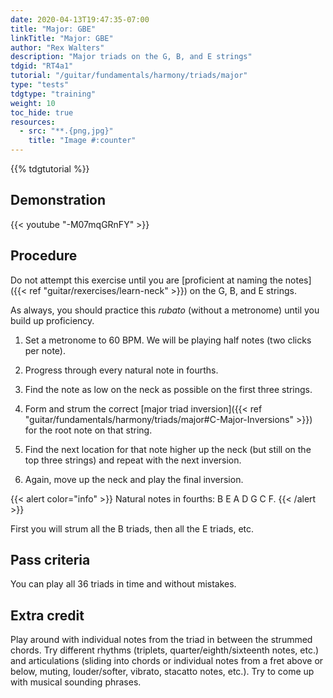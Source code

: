```yaml
---
date: 2020-04-13T19:47:35-07:00
title: "Major: GBE"
linkTitle: "Major: GBE"
author: "Rex Walters"
description: "Major triads on the G, B, and E strings"
tdgid: "RT4a1"
tutorial: "/guitar/fundamentals/harmony/triads/major"
type: "tests"
tdgtype: "training"
weight: 10
toc_hide: true
resources:
  - src: "**.{png,jpg}"
    title: "Image #:counter"
---
```


{{% tdgtutorial %}}

## Demonstration

{{< youtube "-M07mqGRnFY"  >}}

## Procedure

Do not attempt this exercise until you are [proficient at naming the notes]({{< ref "guitar/rexercises/learn-neck" >}}) on the G, B, and E strings.

As always, you should practice this *rubato* (without a metronome) until you build up proficiency.

1. Set a metronome to 60 BPM. We will be playing half notes (two clicks per note).

2. Progress through every natural note in fourths.

  1. Find the note as low on the neck as possible on the first three strings.
  2. Form and strum the correct [major triad inversion]({{< ref "guitar/fundamentals/harmony/triads/major#C-Major-Inversions" >}}) for the root note on that string.
  3. Find the next location for that note higher up the neck (but still on the top three strings) and repeat with the next inversion.
  4. Again, move up the neck and play the final inversion.

{{< alert color="info" >}}
Natural notes in fourths: B E A D G C F.
{{< /alert >}}

First you will strum all the B triads, then all the E triads, etc.

## Pass criteria

You can play all 36 triads in time and without mistakes.

## Extra credit

Play around with individual notes from the triad in between the strummed chords. Try different rhythms (triplets, quarter/eighth/sixteenth notes, etc.) and articulations (sliding into chords or individual notes from a fret above or below, muting, louder/softer, vibrato, stacatto notes, etc.). Try to come up with musical sounding phrases.
